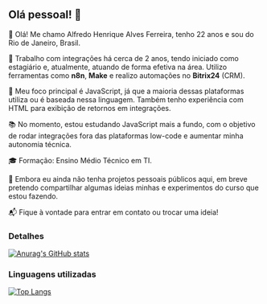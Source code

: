 ## Olá pessoal! 👋

👋 Olá! Me chamo Alfredo Henrique Alves Ferreira, tenho 22 anos e sou do Rio de Janeiro, Brasil.

💼 Trabalho com integrações há cerca de 2 anos, tendo iniciado como estagiário e, atualmente, atuando de forma efetiva na área. Utilizo ferramentas como **n8n**, **Make** e realizo automações no **Bitrix24** (CRM). 

🧠 Meu foco principal é JavaScript, já que a maioria dessas plataformas utiliza ou é baseada nessa linguagem. Também tenho experiência com HTML para exibição de retornos em integrações.

📚 No momento, estou estudando JavaScript mais a fundo, com o objetivo de rodar integrações fora das plataformas low-code e aumentar minha autonomia técnica.

🎓 Formação: Ensino Médio Técnico em TI.

📌 Embora eu ainda não tenha projetos pessoais públicos aqui, em breve pretendo compartilhar algumas ideias minhas e experimentos do curso que estou fazendo.

📬 Fique à vontade para entrar em contato ou trocar uma ideia!

### Detalhes
[![Anurag's GitHub stats](https://github-readme-stats.vercel.app/api?username=Magrelinprt&show_icons=true&theme=dark)](https://github.com/anuraghazra/github-readme-stats)

### Linguagens utilizadas

[![Top Langs](https://github-readme-stats.vercel.app/api/top-langs/?username=Magrelinprt&layout=compact)](https://github.com/anuraghazra/github-readme-stats)

